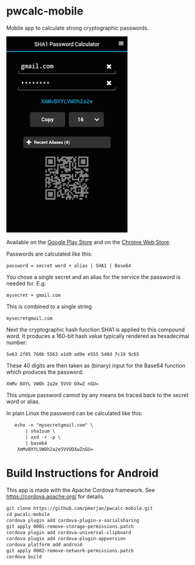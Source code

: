 # pwcalc-mobile

Mobile app to calculate strong cryptographic passwords.


![ScreenShot](img/pwcalc.png)


Available on the [Google Play Store](
https://play.google.com/store/apps/details?id=de.pmorjan.TPSM
)
and on the [Chrome Web Store](
https://chrome.google.com/webstore/detail/gfdaokhcoidlgljipinbbcafapmmdanb
).

Passwords are calculated like this:
````
password = secret word + alias | SHA1 | Base64
````
You chose a single secret and an alias for the service the password is needed for.
E.g:
````
mysecret + gmail.com
````
This is combined to a single string
````
mysecretgmail.com
````
Next the cryptographic hash function SHA1 is applied to this compound word.
It produces a 160-bit hash value typically rendered  as hexadecimal number:
````
5e63 2f05 760b 5563 a1d9 ad9e e555 540d 7c19 9c65
````

These 40 digits are then taken as (binary) input for the
Base64 function which produces the password:

````
XmMv BXYL VWOh 2a2e 5VVU DXwZ nGU=
````
This unique password cannot by any means be traced back to the secret word or alias.


In plain Linux the password can be calculated like this:
````
   echo -n "mysecretgmail.com" \
       | sha1sum \
       | xxd -r -p \
       | base64
    XmMvBXYLVWOh2a2e5VVUDXwZnGU=
````

# Build Instructions for Android

This app is made with the Apache Cordova framework.
See https://cordova.apache.org/ for details.

```
git clone https://github.com/pmorjan/pwcalc-mobile.git
cd pwcalc-mobile
cordova plugin add cordova-plugin-x-socialsharing
git apply 0001-remove-storage-permissions.patch
cordova plugin add cordova-universal-clipboard
cordova plugin add cordova-plugin-appversion
cordova platform add android
git apply 0002-remove-network-permissions.patch
cordova build
```


